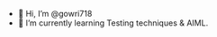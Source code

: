- 👋 Hi, I’m @gowri718
- 🌱 I’m currently learning Testing techniques & AIML.

<!---
gowri718/gowri718 is a ✨ special ✨ repository because its `README.md` (this file) appears on your GitHub profile.
You can click the Preview link to take a look at your changes.
--->

